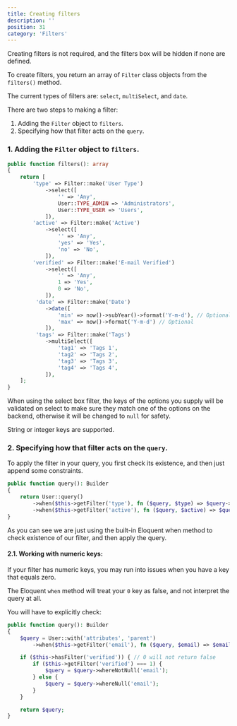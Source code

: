 ```yaml
---
title: Creating filters
description: ''
position: 31
category: 'Filters'
---
```


Creating filters is not required, and the filters box will be hidden if none are defined.

To create filters, you return an array of `Filter` class objects from the `filters()` method.

The current types of filters are: `select`, `multiSelect`, and `date`.

There are two steps to making a filter:

1. Adding the `Filter` object to `filters`.
2. Specifying how that filter acts on the `query`.

### 1. Adding the `Filter` object to `filters`.

```php
public function filters(): array
{
    return [
        'type' => Filter::make('User Type')
            ->select([
                '' => 'Any',
                User::TYPE_ADMIN => 'Administrators',
                User::TYPE_USER => 'Users',
            ]),
        'active' => Filter::make('Active')
            ->select([
                '' => 'Any',
                'yes' => 'Yes',
                'no' => 'No',
            ]),
        'verified' => Filter::make('E-mail Verified')
            ->select([
                '' => 'Any',
                1 => 'Yes',
                0 => 'No',
            ]),
         'date' => Filter::make('Date')
            ->date([
                'min' => now()->subYear()->format('Y-m-d'), // Optional
                'max' => now()->format('Y-m-d') // Optional
            ]),
         'tags' => Filter::make('Tags')
            ->multiSelect([
                'tag1' => 'Tags 1',
                'tag2' => 'Tags 2',
                'tag3' => 'Tags 3',
                'tag4' => 'Tags 4',
            ]),     
    ];
}
```

When using the select box filter, the keys of the options you supply will be validated on select to make sure they match one of the options on the backend, otherwise it will be changed to `null` for safety.

String or integer keys are supported.

### 2. Specifying how that filter acts on the `query`.

To apply the filter in your query, you first check its existence, and then just append some constraints.

```php
public function query(): Builder
{
    return User::query()
        ->when($this->getFilter('type'), fn ($query, $type) => $query->where('type', $type))
        ->when($this->getFilter('active'), fn ($query, $active) => $query->where('active', $active === 'yes'));
}
```

As you can see we are just using the built-in Eloquent when method to check existence of our filter, and then apply the query.

#### 2.1. Working with numeric keys:

If your filter has numeric keys, you may run into issues when you have a key that equals zero.

The Eloquent `when` method will treat your `0` key as false, and not interpret the query at all.

You will have to explicitly check:

```php
public function query(): Builder
{
    $query = User::with('attributes', 'parent')
        ->when($this->getFilter('email'), fn ($query, $email) => $email === 'yes' ? $query->whereNotNull('email') : $query->whereNull('email'));

    if ($this->hasFilter('verified')) { // 0 will not return false
        if ($this->getFilter('verified') === 1) {
            $query = $query->whereNotNull('email');
        } else {
            $query = $query->whereNull('email');
        }
    }

    return $query;
}
```
